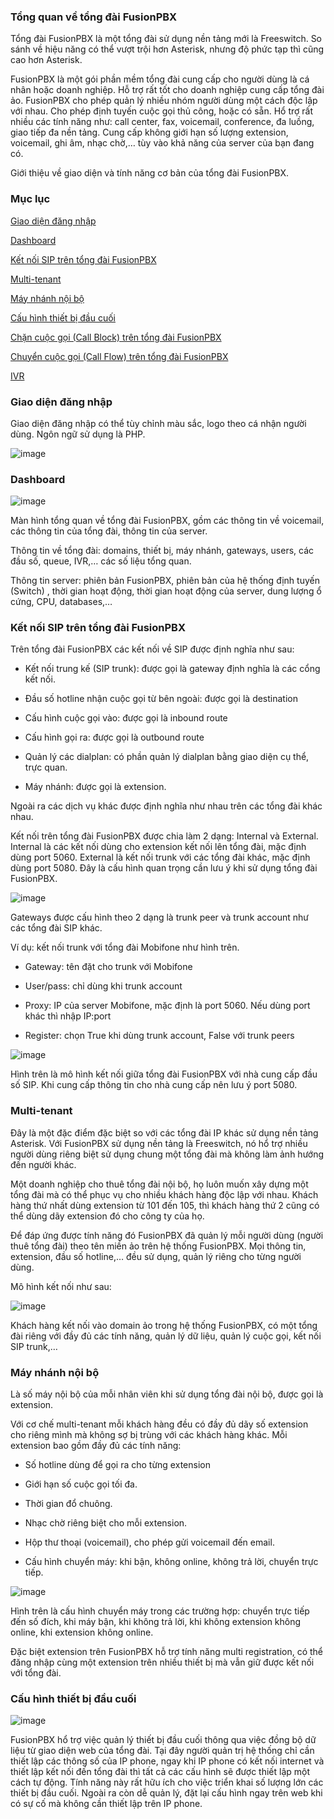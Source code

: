 ### Tổng quan về tổng đài FusionPBX

Tổng đài FusionPBX  là một tổng đài sử dụng nền tảng mới là Freeswitch. So sánh về hiệu năng có thể vượt trội hơn Asterisk, nhưng độ phức tạp thì cũng cao hơn Asterisk.

FusionPBX là một gói phần mềm tổng đài cung cấp cho người dùng là cá nhân hoặc doanh nghiệp. Hỗ trợ rất tốt cho doanh nghiệp cung cấp tổng đài ảo. FusionPBX cho phép quản lý nhiều nhóm người dùng một cách độc lập với nhau. Cho phép định tuyến cuộc gọi thủ công, hoặc có sẵn. Hổ trợ rất nhiều các tính năng như: call center, fax, voicemail, conference, đa luồng, giao tiếp đa nền tảng. Cung cấp không giới hạn số lượng extension, voicemail, ghi âm, nhạc chờ,… tùy vào khả năng của server của bạn đang có.

Giới thiệu về giao diện và tính năng cơ bản của tổng đài FusionPBX.

### Mục lục

[Giao diện đăng nhập](#1)

[Dashboard](#2)

[Kết nối SIP trên tổng đài FusionPBX](#3)

[Multi-tenant](#4)

[Máy nhánh nội bộ](#5)

[Cấu hình thiết bị đầu cuối](#6)

[Chặn cuộc gọi (Call Block) trên tổng đài FusionPBX](#7)

[Chuyển cuộc gọi (Call Flow) trên tổng đài FusionPBX](#8)

[IVR](#9)


### <a name="1"> Giao diện đăng nhập </a>

Giao diện đăng nhập có thể tùy chỉnh màu sắc, logo theo cá nhận người dùng. Ngôn ngữ sử dụng là PHP.

![image](https://user-images.githubusercontent.com/69178270/136929221-4c56e3ee-f525-4591-b24c-f4504d84efd5.png)

### <a name="2"> Dashboard </a>

![image](https://user-images.githubusercontent.com/69178270/136929287-ff4d2874-5c75-4844-b0d6-4fdee66e4589.png)

Màn hình tổng quan về tổng đài FusionPBX, gồm các thông tin về voicemail, các thông tin của tổng đài, thông tin của server.

Thông tin về tổng đài: domains, thiết bị, máy nhánh, gateways, users, các đầu số, queue, IVR,… các số liệu tổng quan.

Thông tin server: phiên bản FusionPBX, phiên bản của hệ thống định tuyến (Switch) , thời gian hoạt động, thời gian hoạt động của server, dung lượng ổ cứng, CPU, databases,…

### <a name="3"> Kết nối SIP trên tổng đài FusionPBX </a>

Trên tổng đài FusionPBX các kết nối về SIP được định nghĩa như sau:

 - Kết nối trung kế (SIP trunk): được gọi là gateway định nghĩa là các cổng kết nối.
 
 - Đầu số hotline nhận cuộc gọi từ bên ngoài: được gọi là destination
 
 - Cấu hình cuộc gọi vào: được gọi là inbound route
 
 - Cấu hình gọi ra: được gọi là outbound route
 
 - Quản lý các dialplan: có phần quản lý dialplan bằng giao diện cụ thể, trực quan.
 
 - Máy nhánh: được gọi là extension.

Ngoài ra các dịch vụ khác được định nghĩa như nhau trên các tổng đài khác nhau.

Kết nối trên tổng đài FusionPBX được chia làm 2 dạng: Internal và External. Internal là các kết nối dùng cho extension kết nối lên tổng đài, mặc định dùng port 5060. External là kết nối trunk với các tổng đài khác, mặc định dùng port 5080. Đây là cấu hình quan trọng cần lưu ý khi sử dụng tổng đài FusionPBX.

![image](https://user-images.githubusercontent.com/69178270/136929528-39a9e768-43d8-40d3-87a0-5c706fbdc764.png)

Gateways được cấu hình theo 2 dạng là trunk peer và trunk account như các tổng đài SIP khác.

Ví dụ: kết nối trunk với tổng đài Mobifone như hình trên.

 - Gateway: tên đặt cho trunk với Mobifone

 - User/pass: chỉ dùng khi trunk account

 - Proxy: IP của server Mobifone, mặc định là port 5060. Nếu dùng port khác thì nhập IP:port

 - Register: chọn True khi dùng trunk account, False với trunk peers

![image](https://user-images.githubusercontent.com/69178270/136929800-d5bc32e4-188a-4a8c-984d-6b0496277350.png)

Hình trên là mô hình kết nối giữa tổng đài FusionPBX với nhà cung cấp đầu số SIP. Khi cung cấp thông tin cho nhà cung cấp nên lưu ý port 5080.

### <a name="4"> Multi-tenant </a>

Đây là một đặc điểm đặc biệt so với các tổng đài IP khác sử dụng nền tảng Asterisk. Với FusionPBX sử dụng nền tảng là Freeswitch, nó hổ trợ nhiều người dùng riêng biệt sử dụng chung một tổng đài mà không làm ảnh hướng đến người khác.

Một doanh nghiệp cho thuê tổng đài nội bộ, họ luôn muốn xây dựng một tổng đài mà có thể phục vụ cho nhiều khách hàng độc lập với nhau. Khách hàng thứ nhất dùng extension từ 101 đến 105, thì khách hàng thứ 2 cũng có thể dùng dãy extension đó cho công ty của họ.

Để đáp ứng được tính năng đó FusionPBX đã quản lý mỗi người dùng (người thuê tổng đài) theo tên miền ảo trên hệ thống FusionPBX. Mọi thông tin, extension, đầu số hotline,… đều sử dụng, quản lý riêng cho từng người dùng.

Mô hình kết nối như sau:

![image](https://user-images.githubusercontent.com/69178270/136930895-76f4c6a4-04c0-45e3-8214-81218f7ba18e.png)

Khách hàng kết nối vào domain ảo trong hệ thống FusionPBX, có một tổng đài riêng với đầy đủ các tính năng, quản lý dữ liệu, quản lý cuộc gọi, kết nối SIP trunk,…

### <a name="5"> Máy nhánh nội bộ </a>

Là số máy nội bộ của mỗi nhân viên khi sử dụng tổng đài nội bộ, được gọi là extension. 

Với cơ chế multi-tenant mỗi khách hàng đều có đầy đủ dãy số extension cho riêng mình mà không sợ bị trùng với các khách hàng khác. Mỗi extension bao gồm đầy đủ các tính năng: 

 - Số hotline dùng để gọi ra cho từng extension

 - Giới hạn số cuộc gọi tối đa.

 - Thời gian đổ chuông.

 - Nhạc chờ riêng biệt cho mỗi extension.

 - Hộp thư thoại (voicemail), cho phép gửi voicemail đến email.

 - Cấu hình chuyển máy: khi bận, không online, không trả lời, chuyển trực tiếp.

![image](https://user-images.githubusercontent.com/69178270/136931151-122b496a-ad68-45ff-997f-d013da504648.png)

Hình trên là cấu hình chuyển máy trong các trường hợp: chuyển trực tiếp đến số đích, khi máy bận, khi không trả lời, khi không extension không online, khi extension không online. 

Đặc biệt extension trên FusionPBX hỗ trợ tính năng multi registration, có thể đăng nhập cùng một extension trên nhiều thiết bị mà vẫn giữ được kết nối với tổng đài.

### <a name="6"> Cấu hình thiết bị đầu cuối </a>

![image](https://user-images.githubusercontent.com/69178270/136931220-8bd453a6-4f62-4db3-a9d4-0cf66cd15a83.png)

FusionPBX hổ trợ việc quản lý thiết bị đầu cuối thông qua việc đồng bộ dữ liệu từ giao diện web của tổng đài. Tại đây người quản trị hệ thống chỉ cần thiết lập các thông số của IP phone, ngay khi IP phone có kết nối internet và thiết lập kết nối đến tổng đài thì tất cả các cấu hình sẽ được thiết lập một cách tự động. Tính năng này rất hữu ích cho việc triển khai số lượng lớn các thiết bị đầu cuối. Ngoài ra còn dễ quản lý, đặt lại cấu hình ngay trên web khi có sự cố mà không cần thiết lập trên IP phone.

